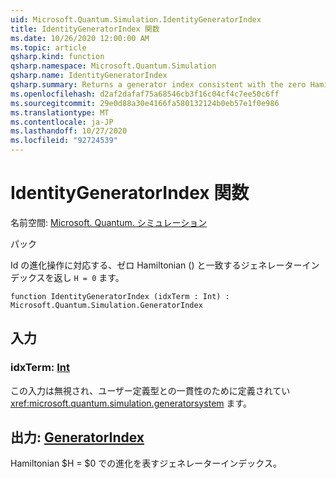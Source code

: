 ```yaml
---
uid: Microsoft.Quantum.Simulation.IdentityGeneratorIndex
title: IdentityGeneratorIndex 関数
ms.date: 10/26/2020 12:00:00 AM
ms.topic: article
qsharp.kind: function
qsharp.namespace: Microsoft.Quantum.Simulation
qsharp.name: IdentityGeneratorIndex
qsharp.summary: Returns a generator index consistent with the zero Hamiltonian, `H = 0`, which corresponds to the identity evolution operation.
ms.openlocfilehash: d2af2dafaf75a68546cb3f16c04cf4c7ee50c6ff
ms.sourcegitcommit: 29e0d88a30e4166fa580132124b0eb57e1f0e986
ms.translationtype: MT
ms.contentlocale: ja-JP
ms.lasthandoff: 10/27/2020
ms.locfileid: "92724539"
---
```

# <a name="identitygeneratorindex-function"></a>IdentityGeneratorIndex 関数

名前空間: [Microsoft. Quantum. シミュレーション](xref:Microsoft.Quantum.Simulation)

パック [](https://nuget.org/packages/)


Id の進化操作に対応する、ゼロ Hamiltonian () と一致するジェネレーターインデックスを返し `H = 0` ます。

```qsharp
function IdentityGeneratorIndex (idxTerm : Int) : Microsoft.Quantum.Simulation.GeneratorIndex
```


## <a name="input"></a>入力

### <a name="idxterm--int"></a>idxTerm: [Int](xref:microsoft.quantum.lang-ref.int)

この入力は無視され、ユーザー定義型との一貫性のために定義されてい <xref:microsoft.quantum.simulation.generatorsystem> ます。



## <a name="output--generatorindex"></a>出力: [GeneratorIndex](xref:Microsoft.Quantum.Simulation.GeneratorIndex)

Hamiltonian $H = $0 での進化を表すジェネレーターインデックス。